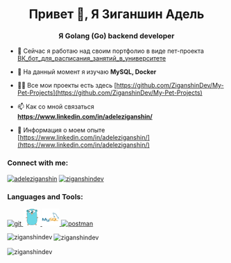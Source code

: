 <h1 align="center">Привет 👋, Я Зиганшин Адель</h1>
<h3 align="center">Я Golang (Go) backend developer</h3>

- 🔭 Сейчас я работаю над своим портфолио в виде пет-проекта [ВК_бот_для_расписания_занятий_в_университете](https://github.com/ZiganshinDev/My-Pet-Projects/tree/main/scheduleVKBot)

- 🌱 На данный момент я изучаю **MySQL, Docker**

- 👨‍💻 Все мои проекты есть здесь [https://github.com/ZiganshinDev/My-Pet-Projects](https://github.com/ZiganshinDev/My-Pet-Projects)

- 📫 Как со мной связаться **https://www.linkedin.com/in/adeleziganshin/**

- 📄 Информация о моем опыте [https://www.linkedin.com/in/adeleziganshin/](https://www.linkedin.com/in/adeleziganshin/)

<h3 align="left">Connect with me:</h3>
<p align="left">
<a href="https://linkedin.com/in/adeleziganshin" target="blank"><img align="center" src="https://raw.githubusercontent.com/rahuldkjain/github-profile-readme-generator/master/src/images/icons/Social/linked-in-alt.svg" alt="adeleziganshin" height="30" width="40" /></a>
<a href="https://www.leetcode.com/ziganshindev" target="blank"><img align="center" src="https://raw.githubusercontent.com/rahuldkjain/github-profile-readme-generator/master/src/images/icons/Social/leet-code.svg" alt="ziganshindev" height="30" width="40" /></a>
</p>

<h3 align="left">Languages and Tools:</h3>
<p align="left"> <a href="https://git-scm.com/" target="_blank" rel="noreferrer"> <img src="https://www.vectorlogo.zone/logos/git-scm/git-scm-icon.svg" alt="git" width="40" height="40"/> </a> <a href="https://golang.org" target="_blank" rel="noreferrer"> <img src="https://raw.githubusercontent.com/devicons/devicon/master/icons/go/go-original.svg" alt="go" width="40" height="40"/> </a> <a href="https://www.mysql.com/" target="_blank" rel="noreferrer"> <img src="https://raw.githubusercontent.com/devicons/devicon/master/icons/mysql/mysql-original-wordmark.svg" alt="mysql" width="40" height="40"/> </a> <a href="https://postman.com" target="_blank" rel="noreferrer"> <img src="https://www.vectorlogo.zone/logos/getpostman/getpostman-icon.svg" alt="postman" width="40" height="40"/> </a> </p>

<p><img align="left" src="https://github-readme-stats.vercel.app/api/top-langs?username=ziganshindev&show_icons=true&locale=en&layout=compact" alt="ziganshindev" /></p>

<p>&nbsp;<img align="center" src="https://github-readme-stats.vercel.app/api?username=ziganshindev&show_icons=true&locale=en" alt="ziganshindev" /></p>

<p><img align="center" src="https://github-readme-streak-stats.herokuapp.com/?user=ziganshindev&" alt="ziganshindev" /></p>

